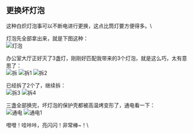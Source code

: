## 更换坏灯泡
这种白炽灯泡事可以不断电进行更换，这点比筒灯要方便得多。\

灯泡先全部拿出来，就是下图这种：\
![灯泡](../images/1-维修家电/10-更换坏灯泡/灯泡.webp)

办公室大厅正好灭了3盏灯，刚刚好匹配我带来的3个灯泡，就是这么巧，太有意思了：\
![拆](../images/1-维修家电/10-更换坏灯泡/拆.webp)
![拆1](../images/1-维修家电/10-更换坏灯泡/拆1.webp)
![拆2](../images/1-维修家电/10-更换坏灯泡/拆2.webp)

已经拆了2个了，继续拆：\
![拆3](../images/1-维修家电/10-更换坏灯泡/拆3.webp)
![拆4](../images/1-维修家电/10-更换坏灯泡/拆4.webp)

三盏全部换完，坏灯泡的保护壳都被高温烤变形了，通电看一下：\
![通电](../images/1-维修家电/10-更换坏灯泡/通电.webp)
![通电1](../images/1-维修家电/10-更换坏灯泡/通电1.webp)

噔噔！哇咔咔，亮闪闪！非常棒~！\